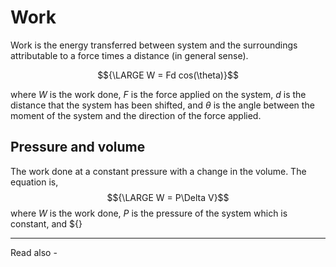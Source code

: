 # Work
Work is the energy transferred between system and the surroundings attributable to a force times a distance (in general sense). 

$${\LARGE W = Fd cos(\theta)}$$

where *W* is the work done,
*F* is the force applied on the system,
*d* is the distance that the system has been shifted, and
${\theta}$ is the angle between the moment of the system and the direction of the force applied.

## Pressure and volume
The work done at a constant pressure with a change in the volume. The equation is,
$${\LARGE W = P\Delta V}$$
where *W* is the work done,
*P* is the pressure of the system which is constant, and
${}


---
Read also - 